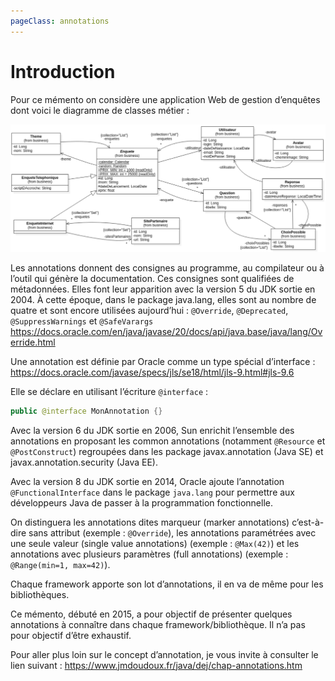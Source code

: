 ```yaml
---
pageClass: annotations
---
```


# Introduction

Pour ce mémento on considère une application Web de gestion d’enquêtes dont voici le diagramme de classes métier :

![uml_enquete](../assets/uml_enquete.png)

Les annotations donnent des consignes au programme, au compilateur ou à l’outil qui génère la documentation. Ces consignes sont qualifiées de métadonnées. Elles font leur apparition avec la version 5 du JDK sortie en 2004. À cette époque, dans le package java.lang, elles sont au nombre de quatre et sont encore utilisées aujourd’hui : `@Override`, `@Deprecated`, `@SuppressWarnings` et `@SafeVarargs` https://docs.oracle.com/en/java/javase/20/docs/api/java.base/java/lang/Override.html

Une annotation est définie par Oracle comme un type spécial d’interface :
https://docs.oracle.com/javase/specs/jls/se18/html/jls-9.html#jls-9.6

Elle se déclare en utilisant l’écriture `@interface` :

```java
public @interface MonAnnotation {}
```

Avec la version 6 du JDK sortie en 2006, Sun enrichit l’ensemble des annotations en proposant les common annotations (notamment
`@Resource` et `@PostConstruct`) regroupées dans les package javax.annotation (Java SE) et javax.annotation.security (Java EE).

Avec la version 8 du JDK sortie en 2014, Oracle ajoute l’annotation `@FunctionalInterface` dans le package `java.lang` pour permettre aux développeurs Java de passer à la programmation fonctionnelle.

On distinguera les annotations dites marqueur (marker annotations) c’est-à-dire sans attribut (exemple : `@Override`), les annotations paramétrées avec une seule valeur (single value annotations) (exemple : `@Max(42)`) et les annotations avec plusieurs paramètres (full annotations) (exemple : `@Range(min=1, max=42)`).

Chaque framework apporte son lot d’annotations, il en va de même pour les bibliothèques.

Ce mémento, débuté en 2015, a pour objectif de présenter quelques annotations à connaître dans chaque framework/bibliothèque. Il n’a pas pour objectif d’être exhaustif.

Pour aller plus loin sur le concept d’annotation, je vous invite à consulter le lien suivant :
https://www.jmdoudoux.fr/java/dej/chap-annotations.htm
